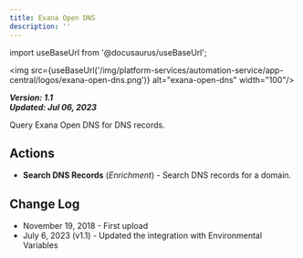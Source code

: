```yaml
---
title: Exana Open DNS
description: ''
---
```

import useBaseUrl from '@docusaurus/useBaseUrl';

<img src={useBaseUrl('/img/platform-services/automation-service/app-central/logos/exana-open-dns.png')} alt="exana-open-dns" width="100"/>

***Version: 1.1  
Updated: Jul 06, 2023***

Query Exana Open DNS for DNS records.

## Actions

* **Search DNS Records** (*Enrichment*) - Search DNS records for a domain.

## Change Log

* November 19, 2018 - First upload
* July 6, 2023 (v1.1) - Updated the integration with Environmental Variables
